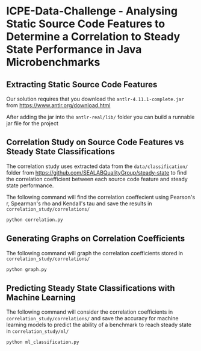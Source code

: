 # ICPE-Data-Challenge - Analysing Static Source Code Features to Determine a Correlation to Steady State Performance in Java Microbenchmarks

## Extracting Static Source Code Features
Our solution requires that you download the `antlr-4.11.1-complete.jar` from https://www.antlr.org/download.html

After adding the jar into the `antlr-real/lib/` folder you can build a runnable jar file for the project 

## Correlation Study on Source Code Features vs Steady State Classifications
The correlation study uses extracted data from the `data/classification/` folder from https://github.com/SEALABQualityGroup/steady-state to find the correlation coefficient between each source code feature and steady state performance.

The following command will find the correlation coeffecient using Pearson's r, Spearman's rho and Kendall's tau and save the results in `correlation_study/correlations/`
```sh
python correlation.py
```

## Generating Graphs on Correlation Coefficients
The following command will graph the correlation coefficients stored in `correlation_study/correlations/`
```sh
python graph.py
```

## Predicting Steady State Classifications with Machine Learning
The following command will consider the correlation coefficients in `correlation_study/correlations/` and save the accuracy for machine learning models to predict the ability of a benchmark to reach steady state in `correlation_study/ml/`
```sh
python ml_classification.py
```
